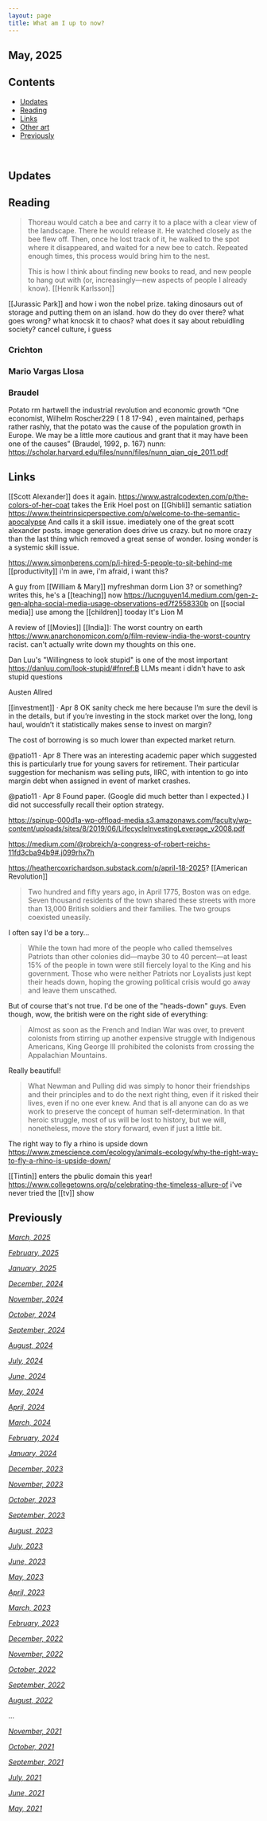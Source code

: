 ```yaml
---
layout: page
title: What am I up to now?
---
```


<!-- omit in toc -->
## May, 2025

<!-- omit in toc -->
## Contents
- [Updates](#updates)
- [Reading](#reading)
- [Links](#links)
- [Other art](#other-art)
- [Previously](#previously)

<br>
  
## Updates



## Reading


> Thoreau would catch a bee and carry it to a place with a clear view of the landscape. There he would release it. He watched closely as the bee flew off. Then, once he lost track of it, he walked to the spot where it disappeared, and waited for a new bee to catch. Repeated enough times, this process would bring him to the nest.
> 
> This is how I think about finding new books to read, and new people to hang out with (or, increasingly—new aspects of people I already know).
[[Henrik Karlsson]]


[[Jurassic Park]] and how i won the nobel prize. taking dinosaurs out of storage and putting them on an island. how do they do over there? what goes wrong? what knocsk it to chaos? what does it say about rebuidling society? cancel culture, i guess

### Crichton

### Mario Vargas Llosa

### Braudel


Potato
rm hartwell the industrial revolution and economic growth
“One economist, Wilhelm Roscher229 ( 1 8 17-94) , even maintained, perhaps rather rashly, that the potato was the cause of the population growth in Europe. We may be a little more cautious and grant that it may have been one of the causes” (Braudel, 1992, p. 167)
nunn: https://scholar.harvard.edu/files/nunn/files/nunn_qian_qje_2011.pdf

## Links



[[Scott Alexander]] does it again.
https://www.astralcodexten.com/p/the-colors-of-her-coat
takes the Erik Hoel post on [[Ghibli]] semantic satiation
https://www.theintrinsicperspective.com/p/welcome-to-the-semantic-apocalypse
And calls it a skill issue. imediately one of the great scott alexander posts. 
image generation does drive us crazy. but no more crazy than the last thing which removed a great sense of wonder. losing wonder is a systemic skill issue. 

https://www.simonberens.com/p/i-hired-5-people-to-sit-behind-me
[[productivity]]
i'm in awe, i'm afraid, i want this? 


A guy from [[William & Mary]] myfreshman dorm Lion 3? or something? writes this, he's a [[teaching]] now
https://lucnguyen14.medium.com/gen-z-gen-alpha-social-media-usage-observations-ed7f2558330b
on [[social media]] use among the [[children]] tooday
It's Lion M



A review of [[Movies]] [[India]]: The worst country on earth
https://www.anarchonomicon.com/p/film-review-india-the-worst-country
racist.
can't actually write down my thoughts on this one. 


Dan Luu's "Willingness to look stupid" is one of the most important
https://danluu.com/look-stupid/#fnref:B
LLMs meant i didn't have to ask stupid questions 




Austen Allred

[[investment]]
·
Apr 8
OK sanity check me here because I’m sure the devil is in the details, but if you’re investing in the stock market over the long, long haul, wouldn’t it statistically makes sense to invest on margin? 

The cost of borrowing is so much lower than expected market return.

@patio11
·
Apr 8
There was an interesting academic paper which suggested this is particularly true for young savers for retirement. Their particular suggestion for mechanism was selling puts, IIRC, with intention to go into margin debt when assigned in event of market crashes.

@patio11
·
Apr 8
Found paper. (Google did much better than I expected.) I did not successfully recall their option strategy.

https://spinup-000d1a-wp-offload-media.s3.amazonaws.com/faculty/wp-content/uploads/sites/8/2019/06/LifecycleInvestingLeverage_v2008.pdf


https://medium.com/@robreich/a-congress-of-robert-reichs-11fd3cba94b9#.j099rhx7h


https://heathercoxrichardson.substack.com/p/april-18-2025?
[[American Revolution]] 
> Two hundred and fifty years ago, in April 1775, Boston was on edge. Seven thousand residents of the town shared these streets with more than 13,000 British soldiers and their families. The two groups coexisted uneasily.

I often say I'd be a tory...
> While the town had more of the people who called themselves Patriots than other colonies did—maybe 30 to 40 percent—at least 15% of the people in town were still fiercely loyal to the King and his government. Those who were neither Patriots nor Loyalists just kept their heads down, hoping the growing political crisis would go away and leave them unscathed.

But of course that's not true. I'd be one of the "heads-down" guys. Even though, wow, the british were on the right side of everything:
> Almost as soon as the French and Indian War was over, to prevent colonists from stirring up another expensive struggle with Indigenous Americans, King George III prohibited the colonists from crossing the Appalachian Mountains. 

Really beautiful!
> What Newman and Pulling did was simply to honor their friendships and their principles and to do the next right thing, even if it risked their lives, even if no one ever knew. And that is all anyone can do as we work to preserve the concept of human self-determination. In that heroic struggle, most of us will be lost to history, but we will, nonetheless, move the story forward, even if just a little bit.


The right way to fly a rhino is upside down
https://www.zmescience.com/ecology/animals-ecology/why-the-right-way-to-fly-a-rhino-is-upside-down/




[[Tintin]] enters the pbulic domain this year!
https://www.collegetowns.org/p/celebrating-the-timeless-allure-of
i've never tried the [[tv]] show




## Previously

*[March, 2025](https://jablevine.com/older/march_2025)*

*[February, 2025](https://jablevine.com/older/february_2025)*

*[January, 2025](https://jablevine.com/older/january_2025)*

*[December, 2024](https://jablevine.com/older/december_2024)*

*[November, 2024](https://jablevine.com/older/november_2024)*

*[October, 2024](https://jablevine.com/older/october_2024)*

*[September, 2024](https://jablevine.com/older/september_2024)*

*[August, 2024](https://jablevine.com/older/August_2024)*

*[July, 2024](https://jablevine.com/older/july_2024)*

*[June, 2024](https://jablevine.com/older/june_2024)*

*[May, 2024](https://jablevine.com/older/may_2024)*

*[April, 2024](https://jablevine.com/older/april_2024)*

*[March, 2024](https://jablevine.com/older/march_2024)*

*[February, 2024](https://jablevine.com/older/february_2024)*

*[January, 2024](https://jablevine.com/older/january_2024)*

*[December, 2023](https://jablevine.com/older/December_2023)*

*[November, 2023](https://jablevine.com/older/November_2023)*

*[October, 2023](https://jablevine.com/older/October_2023)*

*[September, 2023](https://jablevine.com/older/September_2023)*

*[August, 2023](https://jablevine.com/older/August_2023)*

*[July, 2023](https://jablevine.com/older/July_2023)*

*[June, 2023](https://jablevine.com/older/June_2023)*

*[May, 2023](https://jablevine.com/older/May_2023)*

*[April, 2023](https://jablevine.com/older/April_2023)*

*[March, 2023](https://jablevine.com/older/march_2023)*

*[February, 2023](https://jablevine.com/older/february_2023)*

*[December, 2022](https://jablevine.com/older/december_2022)*

*[November, 2022](https://jablevine.com/older/november_2022)*

*[October, 2022](https://jablevine.com/older/october_2022)*

*[September, 2022](https://jablevine.com/older/september_2022)*

*[August, 2022](https://jablevine.com/older/august_2022)*

...

*[November, 2021](https://jablevine.com/older/november_2021)*

*[October, 2021](https://jablevine.com/older/october_2021)*

*[September, 2021](https://jablevine.com/older/september_2021)*

*[July, 2021](https://jablevine.com/older/july_2021)*

*[June, 2021](https://jablevine.com/older/june_2021)*

*[May, 2021](https://jablevine.com/older/may_2021)*